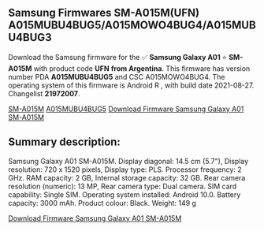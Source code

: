 <h2>Samsung Firmwares SM-A015M(UFN) A015MUBU4BUG5/A015MOWO4BUG4/A015MUBU4BUG3</h2>
Download the Samsung firmware for the ✅ <strong>Samsung Galaxy A01 </strong> ⭐ <strong>SM-A015M</strong> with product code <strong>UFN</strong> <strong> from Argentina</strong>. This firmware has version number PDA <strong>A015MUBU4BUG5</strong> and CSC A015MOWO4BUG4. The operating system of this firmware is Android R , with build date 2021-08-27. Changelist <strong>21972007</strong>.


[SM-A015M](https://samfirm.shop/samsung/model/SM-A015M)
[A015MUBU4BUG5](https://samfirm.shop/samsung/pda/A015MUBU4BUG5)
[Download Firmware Samsung Galaxy A01 SM-A015M](https://samfirm.shop/samsung/firmware/451525)
<h2>Summary description:</h2>
<p>Samsung Galaxy A01 SM-A015M. Display diagonal: 14.5 cm (5.7"), Display resolution: 720 x 1520 pixels, Display type: PLS. Processor frequency: 2 GHz. RAM capacity: 2 GB, Internal storage capacity: 32 GB. Rear camera resolution (numeric): 13 MP, Rear camera type: Dual camera. SIM card capability: Single SIM. Operating system installed: Android 10.0. Battery capacity: 3000 mAh. Product colour: Black. Weight: 149 g</p>


[Download Firmware Samsung Galaxy A01 SM-A015M](https://samfirm.shop/samsung/firmware/451525)
